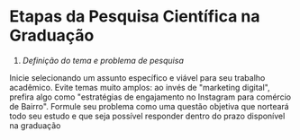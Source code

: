 # Etapas da Pesquisa Científica na Graduação

1. *Definição do tema e problema de pesquisa*

Inicie selecionando um assunto específico e viável para seu trabalho acadêmico. Evite temas muito amplos: ao invés de "marketing digital", prefira algo como "estratégias de engajamento no Instagram para comércio de Bairro". Formule seu problema como uma questão objetiva que norteará todo seu estudo e que seja possível responder dentro do prazo disponível na graduação